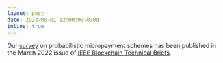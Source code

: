 ```yaml
---
layout: post
date: 2022-05-01 12:00:00-0700
inline: true
---
```


Our [survey](https://blockchain.ieee.org/images/files/pdf/techbriefs-2022-q1/a-survey-of-probabilistic-micropayment-schemes.pdf) on probabilistic micropayment schemes has been published in the March 2022 issue of [IEEE Blockchain Technical Briefs](https://blockchain.ieee.org/technicalbriefs).
